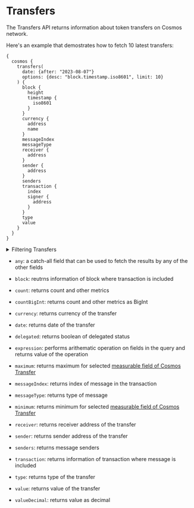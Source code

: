 # Transfers

The Transfers API returns information about token transfers on Cosmos network.

Here's an example that demostrates how to fetch 10 latest transfers:

```
{
  cosmos {
    transfers(
      date: {after: "2023-08-07"}
      options: {desc: "block.timestamp.iso8601", limit: 10}
    ) {
      block {
        height
        timestamp {
          iso8601
        }
      }
      currency {
        address
        name
      }
      messageIndex
      messageType
      receiver {
        address
      }
      sender {
        address
      }
      senders
      transaction {
        index
        signer {
          address
        }
      }
      type
      value
    }
  }
}
```

<details>

<summary>Filtering Transfers</summary>

-   `any`: A catch-all filter (OR logic) that can be used to filter the results by any of the other fields 

-   `block`: filter by the block where transaction is included

-   `blockHash`: filter by the hash of the block

-   `currency`: filter by the currency used in the transfer

-   `date`: filter the date on which transaction was created

-   `index`: filter by index of the transaction in the block

-   `options`: filter data by ordering, limiting, and constraining it

-   `receiver`: filter by receiver of the transfer

-   `sender`: filter by sender of the transfer

-   `senders`: filter by senders of the message

-   `time`: filter by the time

-   `transactionHash`: filter by the transaction hash where message is included

-   `transactionIndex`: filter by the transaction index

-   `transactionSigner`: filter by transaction signer

-   `type`: filter by type of transfer

-   `typeTransfer`: 

-   `value`: filter by value of transfer

</details>

-   `any`: a catch-all field that can be used to fetch the results by any of the other fields

-   `block`: reutrns information of block where transaction is included

-   `count`: returns count and other metrics

-   `countBigInt`: returns count and other metrics as BigInt

-   `currency`: returns currency of the transfer

-   `date`: returns date of the transfer

-   `delegated`: returns boolean of delegated status

-   `expression`: performs arithematic operation on fields in the query and returns value of the operation

-   `maximum`: returns maximum for selected [measurable field of Cosmos Transfer](/v1/docs/graphql-reference/enums/cosmos-transfers-measurable)

-   `messageIndex`: returns index of message in the transaction

-   `messageType`: returns type of message

-   `minimum`: returns minimum for selected [measurable field of Cosmos Transfer](/v1/docs/graphql-reference/enums/cosmos-transfers-measurable)

-   `receiver`: returns receiver address of the transfer

-   `sender`: returns sender address of the transfer

-   `senders`: returns message senders

-   `transaction`: returns information of transaction where message is included

-   `type`: returns type of the transfer

-   `value`: returns value of the transfer

-   `valueDecimal`: returns value as decimal
